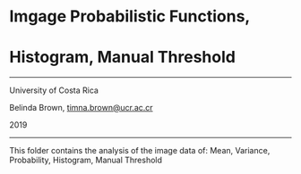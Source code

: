 # Imgage Probabilistic Functions,
# Histogram, Manual Threshold

----------

University of Costa Rica

Belinda Brown, timna.brown@ucr.ac.cr

2019

----------

This folder contains the analysis of the image data of: Mean, Variance, Probability, Histogram, Manual Threshold 
